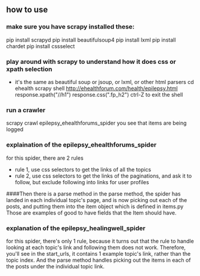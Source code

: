 ## how to use

### make sure you have scrapy installed these:
pip install scrapyd
pip install beautifulsoup4
pip install lxml
pip install chardet
pip install cssselect


### play around with scrapy to understand how it does css or xpath selection 
- it's the same as beautiful soup or jsoup, or lxml, or other html parsers
cd ehealth
scrapy shell http://ehealthforum.com/health/epilepsy.html
response.xpath("//h1")
response.css(".fp_h2")
ctrl-Z to exit the shell

### run a crawler
scrapy crawl epilepsy_ehealthforums_spider
you see that items are being logged


### explaination of the epilepsy_ehealthforums_spider
for this spider, there are 2 rules
- rule 1, use css selectors to get the links of all the topics
- rule 2, use css selectors to get the links of the paginations, and ask it to follow, but exclude following into links for user profiles

####Then there is a parse method
in the parse method, the spider has landed in each individual topic's page, and is now picking out each of the posts, and putting them into the item object which is defined in items.py
Those are examples of good to have fields that the Item should have.


### explanation of the epilepsy_healingwell_spider
for this spider, there's only 1 rule, because it turns out that the rule to handle looking at each topic's link and following them does not work.  Therefore, you'll see in the start_urls, it contains 1 example topic's link, rather than the topic index.  And the parse method handles picking out the items in each of the posts under the individual topic link.



